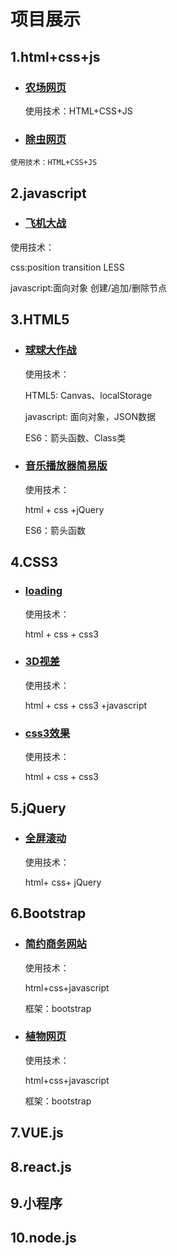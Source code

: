 # 项目展示

##    1.html+css+js 

-    ### [农场网页](https://hehe1794.github.io/%E5%86%9C%E5%9C%BA%E7%BD%91%E9%A1%B5/header.html)

     使用技术：HTML+CSS+JS

-    ### [除虫网页](https://hehe1794.github.io/%E9%99%A4%E8%99%AB%E7%BD%91%E9%A1%B5/)

    使用技术：HTML+CSS+JS

##    2.javascript

-    ### [飞机大战](https://hehe1794.github.io/%E9%A3%9E%E6%9C%BA%E5%A4%A7%E6%88%98/plane.html)

  使用技术：

  css:position  transition  LESS

  javascript:面向对象  创建/追加/删除节点

##    3.HTML5

- ###    [球球大作战](https://hehe1794.github.io/ball/)

  使用技术：

  HTML5: Canvas、localStorage

  javascript: 面向对象，JSON数据

  ES6：箭头函数、Class类

- ### [音乐播放器简易版](https://hehe1794.github.io/music/)

  使用技术：

  html + css +jQuery
  
  ES6：箭头函数

## 4.CSS3

- ### [loading](https://hehe1794.github.io/加载效果/)

  使用技术：

  html + css + css3

- ### [3D视差](https://hehe1794.github.io/3D视差效果/)

  使用技术：

  html + css + css3 +javascript

- ### [css3效果](https://hehe1794.github.io/css3效果/)

  使用技术：

  html + css + css3

## 5.jQuery

- ### [全屏滚动](https://hehe1794.github.io/全屏滚动/)

  使用技术：

  html+ css+ jQuery

## 6.Bootstrap

- ### [简约商务网站](https://hehe1794.github.io/简约商务网页/)

  使用技术：

  html+css+javascript

  框架：bootstrap
  
- ### [植物网页](https://hehe1794.github.io/植物网页/)

  使用技术：

  html+css+javascript

  框架：bootstrap

## 7.VUE.js



## 8.react.js



## 9.小程序



## 10.node.js



   